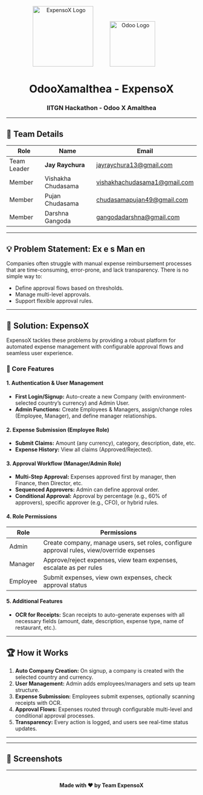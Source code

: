 <!-- Banner with logos and animated design -->
<p align="center">
  <img src="https://static.wixstatic.com/media/ea7b79_1d3f5d7f56e94e0597f2b7f7d3550c2e~mv2.gif" alt="ExpensoX Logo" width="160"/>
  <img src="https://upload.wikimedia.org/wikipedia/commons/8/88/Odoo_logo.png](https://odoocdn.com/openerp_website/static/src/img/assets/png/odoo_logo.png" alt="Odoo Logo" width="120" style="margin:0 40px"/>
  <br>
</p>

<h1 align="center">OdooXamalthea - ExpensoX</h1>
<h3 align="center">IITGN Hackathon - Odoo X Amalthea</h3>

---

## 👥 Team Details

| Role           | Name                  | Email                         |
|----------------|----------------------|-------------------------------|
| Team Leader    | **Jay Raychura**      | jayraychura13@gmail.com       |
| Member         | Vishakha Chudasama    | vishakhachudasama1@gmail.com  |
| Member         | Pujan Chudasama       | chudasamapujan49@gmail.com    |
| Member         | Darshna Gangoda       | gangodadarshna@gmail.com      |

---

## 💡 Problem Statement: Ex e s Man en

Companies often struggle with manual expense reimbursement processes that are time-consuming, error-prone, and lack transparency. There is no simple way to:

- Define approval flows based on thresholds.
- Manage multi-level approvals.
- Support flexible approval rules.

---

## 🚀 Solution: ExpensoX

ExpensoX tackles these problems by providing a robust platform for automated expense management with configurable approval flows and seamless user experience.

### 🔑 Core Features

#### 1. Authentication & User Management
- **First Login/Signup:** Auto-create a new Company (with environment-selected country’s currency) and Admin User.
- **Admin Functions:** Create Employees & Managers, assign/change roles (Employee, Manager), and define manager relationships.

#### 2. Expense Submission (Employee Role)
- **Submit Claims:** Amount (any currency), category, description, date, etc.
- **Expense History:** View all claims (Approved/Rejected).

#### 3. Approval Workflow (Manager/Admin Role)
- **Multi-Step Approval:** Expenses approved first by manager, then Finance, then Director, etc.
- **Sequenced Approvers:** Admin can define approval order.
- **Conditional Approval:** Approval by percentage (e.g., 60% of approvers), specific approver (e.g., CFO), or hybrid rules.

#### 4. Role Permissions

| Role     | Permissions |
|----------|-------------|
| Admin    | Create company, manage users, set roles, configure approval rules, view/override expenses |
| Manager  | Approve/reject expenses, view team expenses, escalate as per rules |
| Employee | Submit expenses, view own expenses, check approval status |

#### 5. Additional Features
- **OCR for Receipts:** Scan receipts to auto-generate expenses with all necessary fields (amount, date, description, expense type, name of restaurant, etc.).

---

## 🏆 How it Works

1. **Auto Company Creation:** On signup, a company is created with the selected country and currency.
2. **User Management:** Admin adds employees/managers and sets up team structure.
3. **Expense Submission:** Employees submit expenses, optionally scanning receipts with OCR.
4. **Approval Flows:** Expenses routed through configurable multi-level and conditional approval processes.
5. **Transparency:** Every action is logged, and users see real-time status updates.

---

<p align="center">

</p>

---

## 📸 Screenshots

<!-- Add screenshots here once available -->


---

<p align="center">
  <br>
  <strong>Made with ❤️ by Team ExpensoX</strong>
</p>
